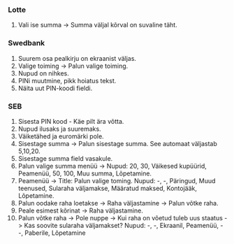 ### Lotte

1. Vali ise summa -> Summa väljal kõrval on suvaline täht.

### Swedbank

1. Suurem osa pealkirju on ekraanist väljas.
2. Valige toiming -> Palun valige toiming.
3. Nupud on nihkes.
4. PINi muutmine, pikk hoiatus tekst.
5. Näita uut PIN-koodi fieldi.

### SEB

1. Sisesta PIN kood - Käe pilt ära võtta.
2. Nupud ilusaks ja suuremaks.
3. Väiketähed ja euromärki pole.
4. Sisestage summa -> Palun sisestage summa. See automaat väljastab 5,10,20.
5. Sisestage summa field vasakule.
6. Palun valige summa menüü -> Nupud: 20, 30, Väikesed kupüürid, Peamenüü, 50, 100, Muu summa, Lõpetamine.
7. Peamenüü -> Title: Palun valige toming. Nupud: -, -, Päringud, Muud teenused, Sularaha väljamakse, Määratud maksed, Kontojääk, Lõpetamine.
8. Palun oodake raha loetakse -> Raha väljastamine -> Palun võtke raha.
9. Peale esimest kõrinat -> Raha väljastamine.
10. Palun võtke raha -> Pole nuppe -> Kui raha on võetud tuleb uus staatus -> Kas soovite sularaha väljamakset? Nupud: -, -, Ekraanil, Peamenüü, - -, Paberile, Lõpetamine
